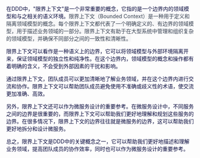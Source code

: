 <font style="color:rgb(5, 7, 59);">在DDD中，"限界上下文"是一个非常重要的概念，它指的是一个边界内的领域模型和与之相关的语义环境。</font><font style="color:rgb(55, 65, 81);background-color:rgb(247, 247, 248);">限界上下文（Bounded Context）是一种用于定义和隔离领域模型的概念。每个限界上下文都代表了一个明确定义的、有边界的领域模型，用于描述业务领域的一部分。限界上下文有助于在大型系统中管理和组织复杂的领域模型，并确保不同部分之间的一致性和清晰性。</font>

<font style="color:rgb(5, 7, 59);">限界上下文可以看作是一种语义上的边界，它可以将领域模型与外部环境隔离开来，保证领域模型的独立性和纯净性。在这个边界内，领域模型的概念和操作都有着明确的含义，不会受到外部因素的干扰和影响。</font>

<font style="color:rgb(5, 7, 59);">通过限界上下文，团队成员可以更加清晰地了解业务领域，并在这个边界内进行交流和协作。限界上下文可以帮助团队成员避免使用不准确或歧义性的术语，使交流更加准确、高效。</font>

<font style="color:rgb(5, 7, 59);">另外，限界上下文还可以作为微服务设计的重要参考。在微服务设计中，不同服务之间的边界是很重要的，而限界上下文可以帮助我们更好地理解和规划这些服务的边界。在很多情况下，限界上下文的边界往往就是微服务的边界，这可以帮助我们更好地拆分和设计微服务。</font>

<font style="color:rgb(5, 7, 59);">总之，限界上下文是DDD中的关键概念之一，它可以帮助我们更好地描述和理解业务领域，提高团队成员的协作效率，同时也可以作为微服务设计的重要参考。</font>

